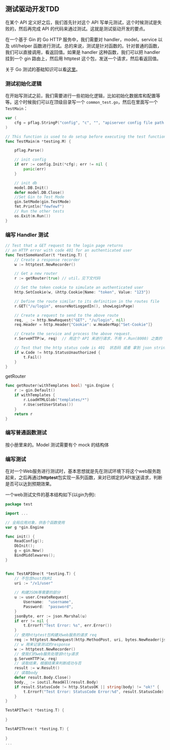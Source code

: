

## 测试驱动开发TDD

在某个 API 定义好之后，我们首先针对这个 API 写单元测试，这个时候测试是失败的，然后再完成 API 的代码来通过测试。这就是测试驱动开发的要点。

在一个基于 Gin 的 Go HTTP 服务中，我们需要对 handler，model，service 以及 util/helper 函数进行测试。总的来说，测试是针对函数的。针对普通的函数，我们可以直接调用，看返回值。如果是 handler 这种函数，我们可以把 handler 挂到一个 gin 路由上，然后用 httptest 这个包，发送一个请求，然后看返回值。

关于 Go 测试的基础知识可以看[这里](https://static.muxixyz.com/test.pdf)。

### 测试初始化逻辑

在开始写测试之前，我们需要进行一些初始化逻辑，比如初始化数据库和配置等等。这个时候我们可以在顶级目录写一个 `common_test.go`，然后在里面写一个 `TestMain`：

```go
var (
	cfg = pflag.StringP("config", "c", "", "apiserver config file path.")
)

// This function is used to do setup before executing the test functions
func TestMain(m *testing.M) {

	pflag.Parse()

	// init config
	if err := config.Init(*cfg); err != nil {
		panic(err)
	}

	// init db
	model.DB.Init()
	defer model.DB.Close()
	//Set Gin to Test Mode
	gin.SetMode(gin.TestMode)
	fmt.Println("fewfewf")
	// Run the other tests
	os.Exit(m.Run())
}

```

### 编写 Handler 测试

```go 
// Test that a GET request to the login page returns
// an HTTP error with code 401 for an authenticated user
func TestSomeHandler(t *testing.T) {
	// Create a response recorder
	w := httptest.NewRecorder()

	// Get a new router
	r := getRouter(true) // util，见下文代码

	// Set the token cookie to simulate an authenticated user
	http.SetCookie(w, &http.Cookie{Name: "token", Value: "123"})

	// Define the route similar to its definition in the routes file
	r.GET("/u/login", ensureNotLoggedIn(), showLoginPage)

	// Create a request to send to the above route
	req, _ := http.NewRequest("GET", "/u/login", nil)
	req.Header = http.Header{"Cookie": w.HeaderMap["Set-Cookie"]}

	// Create the service and process the above request.
	r.ServeHTTP(w, req)  // 用这个 API 来进行请求，不用 r.Run(8000) 之类的

	// Test that the http status code is 401  状态码 或者 拿到 json string 反序列化到 结构体。看具体需求，一般如果是测试异常情况，直接看状态码就差不多。正常情况就那结构体来反序列化一下看看是否正确
	if w.Code != http.StatusUnauthorized {
		t.Fail()
	}
}
```

getRouter

```go
func getRouter(withTemplates bool) *gin.Engine {
	r := gin.Default()
	if withTemplates {
		r.LoadHTMLGlob("templates/*")
		r.Use(setUserStatus())
	}
	return r
}
```
### 编写普通函数测试

按小册里来的。Model 测试需要有个 mock 的结构体


### 编写测试

在对一个Web服务进行测试时，基本思想就是先在测试环境下将这个web服务跑起来，之后再通过**httptest**包实现一系列函数，来对已绑定的API发送请求，判断是否可以达到预期效果。

一个web测试文件的基本结构如下(以gin为例):

```go
package test

import ...

// 全局应用对象，供各个函数使用
var g *gin.Engine

func init() {
    ReadConfig();
    DbInit();
    g = gin.New()
    BindMiddlewares();
}


func TestAPIOne(t *testing.T) {
    // 不包含host的URI
    uri := "/v1/user"
    
    // 构建JSON等需要的部分 
    u := user.CreateRequest{
        Username:  "username",
        Password:  "password",
    }
    jsonByte, err := json.Marshal(u)
    if err != nil {
        t.Errorf("Test Error: %s", err.Error())
    }
    // 使用httptest包构建对web服务的请求 req
    req := httptest.NewRequest(http.MethodPost, uri, bytes.NewReader(jsonByte))
    // w 用来记录测试的response
    w := httptest.NewRecorder()
    // 使我们的web服务处理该http请求
    g.ServeHTTP(w, req)
    // 读取结果，根据结果来判断成功与否
    result := w.Result()
    // 读取body
    defer result.Body.Close()
    body,_ := ioutil.ReadAll(result.Body)
    if result.StatusCode != http.StatusOK || string(body) != "ok!" {
        t.Errorf("Test Error: StatusCode Error:%d", result.StatusCode)
    }
}

TestAPITwo(t *testing.T) {
    
}

TestAPIThree(t *testing.T) {
    
}
...
```

